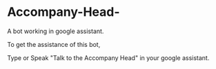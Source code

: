 # Accompany-Head-
A bot working in google assistant.

To get the assistance of this bot,


Type or Speak "Talk to the Accompany Head" in your google assistant.
